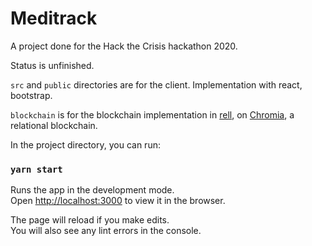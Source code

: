 Meditrack
=========
A project done for the Hack the Crisis hackathon 2020.

Status is unfinished.


`src` and `public` directories are for the client. Implementation with
react, bootstrap.

`blockchain` is for the blockchain implementation in
[rell](https://rell.chromia.com), on [Chromia](https://chromia.com), a relational blockchain.


In the project directory, you can run:

### `yarn start`

Runs the app in the development mode.<br />
Open [http://localhost:3000](http://localhost:3000) to view it in the browser.

The page will reload if you make edits.<br />
You will also see any lint errors in the console.

